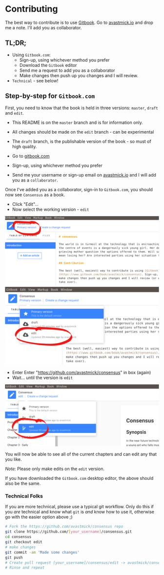 # Contributing

The best way to contribute is to use [Gitbook](https://www.gitbook.com/book/avastmick/consensus). Go to [avastmick.io](avastmick.io/contact/) and drop me a note. I'll add you as collaborator.

## TL;DR;

- Using `Gitbook.com`:
  - Sign-up, using whichever method you prefer
  - Download the `Gitbook` editor
  - Send me a request to add you as a collaborator
  - Make changes then push up you changes and I will review.
- `Technical` - see below!

## Step-by-step for `Gitbook.com`

First, you need to know that the book is held in three versions: `master`, `draft` and `edit`.

- This README is on the `master` branch and is for information only.
- All changes should be made on the `edit` branch - can be experimental
- The `draft` branch, is the publishable version of the book - so must of high quality.

- Go to [gitbook.com](https://gitbook.com)
- Sign-up, using whichever method you prefer
- Send me your username or sign-up email on [avastmick.io](http://avastmick.io/contact/) and I will add you as a `collaborator`.

Once I've added you as a collaborator, sign-in to `Gitbook.com`, you should now see `Consensus` as a book.

- Click "Edit"...
- Now select the working version - `edit`

![Gitbook change version 1](images/gitbook-change-version-1.png)
![Gitbook change version 2](images/gitbook-change-version-2.png)

- Enter Enter "https://github.com/avastmick/consensus" in box (again)
- Wait... until the version is `edit`

![Gitbook change version 3](images/gitbook-change-version-3.png)

You will now be able to see all of the current chapters and can edit any that you like.

_Note:_ Please only make edits on the `edit` version.

If you have downloaded the `Gitbook.com` desktop editor, the above should also be the same.

### Technical Folks

If you are more technical, please use a typical git workflow. Only do this if you _are_ technical and know what `git` is _and_ know how to use it, otherwise go with the easier option above ;)

```bash
# Fork the https://github.com/avastmick/consensus repo
git clone https://github.com/[your_username]/consensus.git
cd consensus
git checkout edit
# make changes
git commit -am 'Made some changes'
git push
# Create pull request [your_username]/consensus/edit -> avastmick/consensus/edit
# Rinse and repeat
```